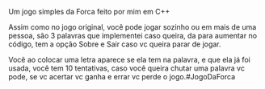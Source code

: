 Um jogo simples da Forca feito por mim em C++ 

Assim como no jogo original, você pode jogar sozinho ou em mais de uma pessoa, são 3 palavras que implementei caso queira, da para aumentar no código,
tem a opção Sobre e Sair caso vc queira parar de jogar.

Você ao colocar uma letra aparece se ela tem na palavra, e que ela já foi usada, você tem 10 tentativas, caso você queira chutar uma palavra vc pode, se vc acertar vc ganha e errar vc perde o jogo.#JogoDaForca
